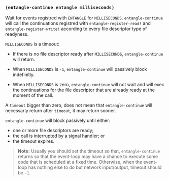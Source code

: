 
### `(entangle-continue entangle milliseconds)`

Wait for events registred with `ENTANGLE` for
`MILLISECONDS`. `entangle-continue` will call the continuations
registred with `entangle-register-read!` and
`entangle-register-write!` according to every file descriptor type of
readyness.

`MILLISECONDS` is a timeout:

- If there is no file descriptor ready
after `MILLISECONDS`, `entangle-continue` will return.

- When `MILLISECONDS` is `-1`, `entangle-continue` will passively
block indefinitly.

- When `MILLISECONDS` is zero, `entangle-continue` will not wait and
will exec the continuations for the file descriptor that are already
ready at the moment of the call.

A `timeout` bigger than zero, does not mean that `entangle-continue`
will necessarly return after `timeout`, it may return
sooner.

`entangle-continue` will block passively until either:

- one or more file descriptors are ready;
- the call is interrupted by a signal handler; or
- the timeout expires.

> **Note:** Usually you should set the timeout so that,
> `entangle-continue` returns so that the event-loop may have a chance
> to execute some code that is scheduled at a fixed time. Otherwise,
> when the event-loop has nothing else to do but network input/output,
> timeout should be `-1`.
